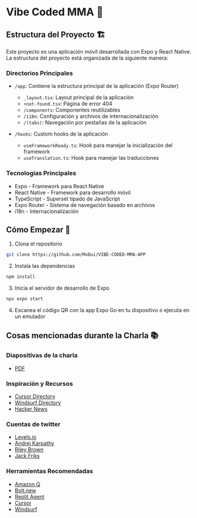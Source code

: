 # Vibe Coded MMA 🥋

## Estructura del Proyecto 🏗️

Este proyecto es una aplicación móvil desarrollada con Expo y React Native. La estructura del proyecto está organizada de la siguiente manera:

### Directorios Principales

- `/app`: Contiene la estructura principal de la aplicación (Expo Router)

  - `_layout.tsx`: Layout principal de la aplicación
  - `+not-found.tsx`: Página de error 404
  - `/components`: Componentes reutilizables
  - `/i18n`: Configuración y archivos de internacionalización
  - `/(tabs)`: Navegación por pestañas de la aplicación

- `/hooks`: Custom hooks de la aplicación
  - `useFrameworkReady.ts`: Hook para manejar la inicialización del framework
  - `useTranslation.ts`: Hook para manejar las traducciones

### Tecnologías Principales

- Expo - Framework para React Native
- React Native - Framework para desarrollo móvil
- TypeScript - Superset tipado de JavaScript
- Expo Router - Sistema de navegación basado en archivos
- i18n - Internacionalización

## Cómo Empezar 🚀

1. Clona el repositorio

```bash
git clone https://github.com/MxDui/VIBE-CODED-MMA-APP
```

2. Instala las dependencias

```bash
npm install
```

3. Inicia el servidor de desarrollo de Expo

```bash
npx expo start
```

4. Escanea el código QR con la app Expo Go en tu dispositivo o ejecuta en un emulador

## Cosas mencionadas durante la Charla 📚

### Diapositivas de la charla

- [PDF](./VIBE_CODING.pdf)

### Inspiración y Recursos

- [Cursor Directory](https://cursor.directory/)
- [Windsurf Directory](https://www.windsurf.directory/)
- [Hacker News](https://news.ycombinator.com/news)

### Cuentas de twitter

- [Levels.io](https://x.com/levelsio?)
- [Andrej Karpathy](https://twitter.com/karpathy)
- [Riley Brown](https://x.com/rileybrown_ai)
- [Jack Friks](https://x.com/jackfriks)

### Herramientas Recomendadas

- [Amazon Q](https://aws.amazon.com/es/q/)
- [Bolt.new](https://bolt.new/)
- [Replit Agent](https://docs.replit.com/replitai/agent)
- [Cursor](https://cursor.com/)
- [Windsurf](https://codeium.com/windsurf)
